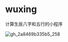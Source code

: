 # wuxing
计算生辰八字和五行的小程序


![gh_2a8469b335b5_258](https://github.com/1091214370/wuxing/assets/17852999/9c3b3a45-7442-4f04-a30d-b2deb929e89f)


